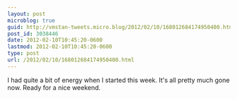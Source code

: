 ```yaml
---
layout: post
microblog: true
guid: http://vmstan-tweets.micro.blog/2012/02/10/168012684174950400.html
post_id: 3038446
date: 2012-02-10T10:45:20-0600
lastmod: 2012-02-10T10:45:20-0600
type: post
url: /2012/02/10/168012684174950400.html
---
```

I had quite a bit of energy when I started this week. It's all pretty much gone now. Ready for a nice weekend.

